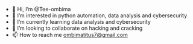- 👋 Hi, I’m @Tee-ombima
- 👀 I’m interested in python automation, data analysis and cybersecurity
- 🌱 I’m currently learning data analysis and cybersecurity
- 💞️ I’m looking to collaborate on hacking and cracking
- 📫 How to reach me ombimatitus7@gmail.com
